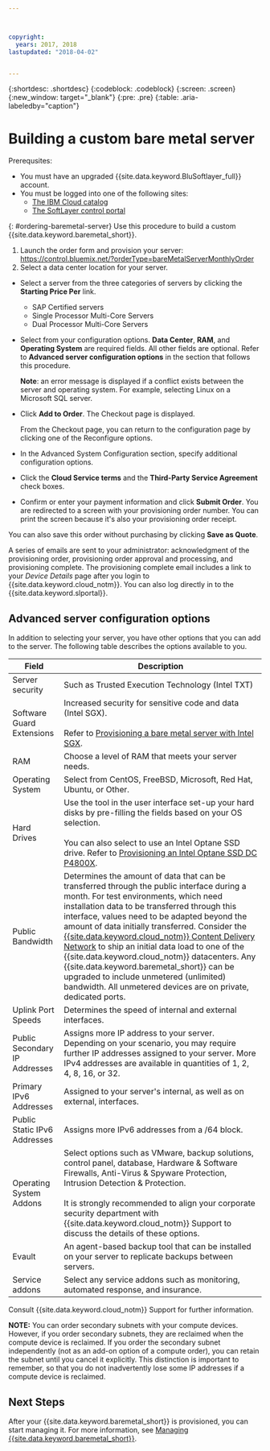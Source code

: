 ```yaml
---



copyright:
  years: 2017, 2018
lastupdated: "2018-04-02"


---
```


{:shortdesc: .shortdesc}
{:codeblock: .codeblock}
{:screen: .screen}
{:new_window: target="_blank"}
{:pre: .pre}
{:table: .aria-labeledby="caption"}


# Building a custom bare metal server
Prerequsites:
  * You must have an upgraded {{site.data.keyword.BluSoftlayer_full}} account.
  * You must be logged into one of the following sites:
    * [The IBM Cloud catalog](https://console.bluemix.net/catalog/)
    * [The SoftLayer control portal](https://control.softlayer.com/)

{: #ordering-baremetal-server}
Use this procedure to build a custom {{site.data.keyword.baremetal_short}}.

1. Launch the order form and provision your server:<br>
  <a href="https://control.bluemix.net/?orderType=bareMetalServerMonthlyOrder" target="_blank">https://control.bluemix.net/?orderType=bareMetalServerMonthlyOrder</a>
1. Select a data center location for your server.
* Select a server from the three categories of servers by clicking the **Starting Price Per** link.
  * SAP Certified servers
  * Single Processor Multi-Core Servers
  * Dual Processor Multi-Core Servers

* Select from your configuration options. **Data Center**, **RAM**, and **Operating System** are required fields. All other fields are optional. Refer to **Advanced server configuration options** in the section that follows this procedure.</a>

    **Note**: an error message is displayed if a conflict exists between the server and operating system. For example, selecting Linux on a Microsoft SQL server.
* Click **Add to Order**. The Checkout page is displayed.

  From the Checkout page, you can return to the configuration page by clicking one of the Reconfigure options.
* In the Advanced System Configuration section, specify additional configuration options.

*   Click the **Cloud Service terms** and the **Third-Party Service Agreement** check boxes.
*   Confirm or enter your payment information and click **Submit Order**. You are redirected to a screen with your provisioning order number. You can print the screen because it's also your provisioning order receipt.

  You can also save this order without purchasing by clicking **Save as Quote**.

 A series of emails are sent to your administrator: acknowledgment of the provisioning order, provisioning order approval and processing, and provisioning complete. The provisioning complete email includes a link to your *Device Details* page after you login to {{site.data.keyword.cloud_notm}}. You can also log directly in to the {{site.data.keyword.slportal}}.

 ## Advanced server configuration options

 In addition to selecting your server, you have other options that you can add to the server. The following table describes the options available to you.


 | **Field** | **Description** |
 |-------------------|---------------|
 |Server security|Such as Trusted Execution Technology (Intel TXT)|||
 |Software Guard Extensions|Increased security for sensitive code and data (Intel SGX). <br><br>Refer to [Provisioning a bare metal server with Intel SGX](../bare-metal/bare-metal-provision-SGX.html).|
 |RAM|Choose a level of RAM that meets your server needs.|
 |Operating System |Select from CentOS, FreeBSD, Microsoft, Red Hat, Ubuntu, or Other. |
 |Hard Drives |Use the tool in the user interface set-up your hard disks by pre-filling the fields based on your OS selection. <br><br> You can also select to use an Intel Optane SSD drive. Refer to [Provisioning an Intel Optane SSD DC P4800X](../bare-metal/bm-provision_ssd.html).
 |Public Bandwidth |Determines the amount of data that can be transferred through the public interface during a month. For test environments, which need installation data to be transferred through this interface, values need to be adapted beyond the amount of data initially transferred. Consider the [{{site.data.keyword.cloud_notm}} Content Delivery Network](https://www.ibm.com/cloud/cdn) to ship an initial data load to one of the {{site.data.keyword.cloud_notm}} datacenters. Any {{site.data.keyword.baremetal_short}} can be upgraded to include unmetered (unlimited) bandwidth. All unmetered devices are on private, dedicated ports.|
 |Uplink Port Speeds |Determines the speed of internal and external interfaces. |
 |Public Secondary IP Addresses |Assigns more IP address to your server. Depending on your scenario, you may require further IP addresses assigned to your server. More IPv4 addresses are available in quantities of 1, 2, 4, 8, 16, or 32. |
 |Primary IPv6 Addresses |Assigned to your server's internal, as well as on external, interfaces. |
 |Public Static IPv6 Addresses |Assigns more IPv6 addresses from a /64 block. |
 |Operating System Addons|Select options such as VMware, backup solutions, control panel, database, Hardware & Software Firewalls, Anti-Virus & Spyware Protection, Intrusion Detection & Protection. <br><br>It is strongly recommended to align your corporate security department with {{site.data.keyword.cloud_notm}} Support to discuss the details of these options.
 |Evault |An agent-based backup tool that can be installed on your server to replicate backups between servers. |
 |Service addons|Select any service addons such as monitoring, automated response, and insurance.|

 Consult {{site.data.keyword.cloud_notm}} Support for further information.

 **NOTE:** You can order secondary subnets with your compute devices. However, if you order secondary subnets, they are reclaimed when the compute device is reclaimed. If you order the secondary subnet independently (not as an add-on option of a compute order), you can retain the subnet until you cancel it explicitly. This distinction is important to remember, so that you do not inadvertently lose some IP addresses if a compute device is reclaimed.

## Next Steps
After your {{site.data.keyword.baremetal_short}} is provisioned, you can start managing it. For more information, see [Managing {{site.data.keyword.baremetal_short}}](../bare-metal/managing.html).
